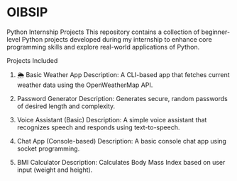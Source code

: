 # OIBSIP
Python Internship Projects
This repository contains a collection of beginner-level Python projects developed during my internship to enhance core programming skills and explore real-world applications of Python.

Projects Included

1. 🌦 Basic Weather App
Description: A CLI-based app that fetches current weather data using the OpenWeatherMap API.

2.  Password Generator
Description: Generates secure, random passwords of desired length and complexity.

3.  Voice Assistant (Basic)
Description: A simple voice assistant that recognizes speech and responds using text-to-speech.

4.  Chat App (Console-based)
Description: A basic console chat app using socket programming.

5.  BMI Calculator
Description: Calculates Body Mass Index based on user input (weight and height).



